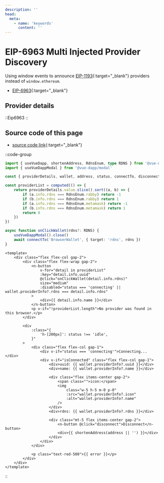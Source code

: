 ```yaml
---
description: ''
head:
  meta:
    - name: 'keywords'
      content: ''
---
```


# EIP-6963 Multi Injected Provider Discovery

Using window events to announce [EIP-1193](https://eips.ethereum.org/EIPS/eip-1193){:target="_blank"} providers instead of `window.ethereum`.


- [EIP-6963](https://eips.ethereum.org/EIPS/eip-6963){:target="_blank"}


## Provider details


::Eip6963
::


## Source code of this page

- [source code link](https://github.com/vu3th/vue-dapp/blob/main/app/components/content/Eip6963.client.vue){:target="_blank"}

::code-group

```ts [setup script]
import { useVueDapp, shortenAddress, RdnsEnum, type RDNS } from '@vue-dapp/core'
import { useVueDappModal } from '@vue-dapp/modal'

const { providerDetails, wallet, address, status, connectTo, disconnect, error, isConnected } = useVueDapp()

const providerList = computed(() => {
	return providerDetails.value.slice().sort((a, b) => {
		if (a.info.rdns === RdnsEnum.rabby) return -1
		if (b.info.rdns === RdnsEnum.rabby) return 1
		if (a.info.rdns === RdnsEnum.metamask) return -1
		if (b.info.rdns === RdnsEnum.metamask) return 1
		return 0
	})
})

async function onClickWallet(rdns?: RDNS) {
	useVueDappModal().close()
	await connectTo('BrowserWallet', { target: 'rdns', rdns })
}
```

```vue [template]
<template>
	<div class="flex flex-col gap-2">
		<div class="flex flex-wrap gap-2">
			<n-button
				v-for="detail in providerList"
				:key="detail.info.uuid"
				@click="onClickWallet(detail.info.rdns)"
				size="medium"
				:disabled="status === 'connecting' || wallet.providerInfo?.rdns === detail.info.rdns"
			>
				<div>{{ detail.info.name }}</div>
			</n-button>
			<p v-if="!providerList.length">No provider was found in this browser.</p>
		</div>

		<div
			:class="{
				'h-[200px]': status !== 'idle',
			}"
		>
			<div class="flex flex-col gap-1">
				<div v-if="status === 'connecting'">Connecting...</div>
				<div v-if="isConnected" class="flex flex-col gap-1">
					<div>uuid: {{ wallet.providerInfo?.uuid }}</div>
					<div>name: {{ wallet.providerInfo?.name }}</div>

					<div class="flex items-center gap-2">
						<span class="">icon:</span>
						<img
							class="w-5 h-5 m-0 p-0"
							:src="wallet.providerInfo?.icon"
							:alt="wallet.providerInfo?.name"
						/>
					</div>
					<div>rdns: {{ wallet.providerInfo?.rdns }}</div>

					<div class="mt-5 flex items-center gap-2">
						<n-button @click="disconnect">Disconnect</n-button>
						<div>{{ shortenAddress(address || '') }}</div>
					</div>
				</div>
			</div>

			<p class="text-red-500">{{ error }}</p>
		</div>
	</div>
</template>
```

::
